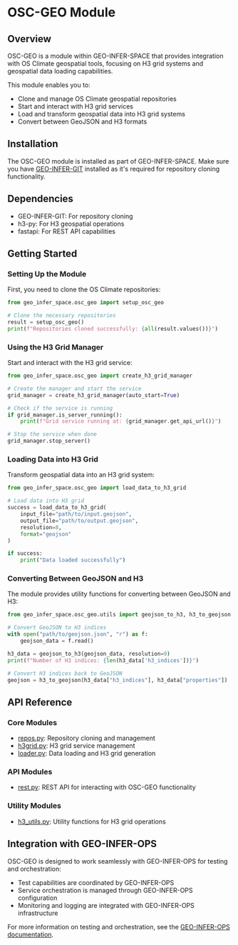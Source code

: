 # OSC-GEO Module

## Overview

OSC-GEO is a module within GEO-INFER-SPACE that provides integration with OS Climate geospatial tools, focusing on H3 grid systems and geospatial data loading capabilities.

This module enables you to:
- Clone and manage OS Climate geospatial repositories
- Start and interact with H3 grid services
- Load and transform geospatial data into H3 grid systems
- Convert between GeoJSON and H3 formats

## Installation

The OSC-GEO module is installed as part of GEO-INFER-SPACE. Make sure you have [GEO-INFER-GIT](../../GEO-INFER-GIT) installed as it's required for repository cloning functionality.

## Dependencies

- GEO-INFER-GIT: For repository cloning
- h3-py: For H3 geospatial operations
- fastapi: For REST API capabilities

## Getting Started

### Setting Up the Module

First, you need to clone the OS Climate repositories:

```python
from geo_infer_space.osc_geo import setup_osc_geo

# Clone the necessary repositories
result = setup_osc_geo()
print(f"Repositories cloned successfully: {all(result.values())}")
```

### Using the H3 Grid Manager

Start and interact with the H3 grid service:

```python
from geo_infer_space.osc_geo import create_h3_grid_manager

# Create the manager and start the service
grid_manager = create_h3_grid_manager(auto_start=True)

# Check if the service is running
if grid_manager.is_server_running():
    print(f"Grid service running at: {grid_manager.get_api_url()}")

# Stop the service when done
grid_manager.stop_server()
```

### Loading Data into H3 Grid

Transform geospatial data into an H3 grid system:

```python
from geo_infer_space.osc_geo import load_data_to_h3_grid

# Load data into H3 grid
success = load_data_to_h3_grid(
    input_file="path/to/input.geojson",
    output_file="path/to/output.geojson",
    resolution=8,
    format="geojson"
)

if success:
    print("Data loaded successfully")
```

### Converting Between GeoJSON and H3

The module provides utility functions for converting between GeoJSON and H3:

```python
from geo_infer_space.osc_geo.utils import geojson_to_h3, h3_to_geojson

# Convert GeoJSON to H3 indices
with open("path/to/geojson.json", "r") as f:
    geojson_data = f.read()

h3_data = geojson_to_h3(geojson_data, resolution=9)
print(f"Number of H3 indices: {len(h3_data['h3_indices'])}")

# Convert H3 indices back to GeoJSON
geojson = h3_to_geojson(h3_data["h3_indices"], h3_data["properties"])
```

## API Reference

### Core Modules

- [repos.py](./core/repos.md): Repository cloning and management
- [h3grid.py](./core/h3grid.md): H3 grid service management
- [loader.py](./core/loader.md): Data loading and H3 grid generation

### API Modules

- [rest.py](./api/rest.md): REST API for interacting with OSC-GEO functionality

### Utility Modules

- [h3_utils.py](./utils/h3_utils.md): Utility functions for H3 grid operations

## Integration with GEO-INFER-OPS

OSC-GEO is designed to work seamlessly with GEO-INFER-OPS for testing and orchestration:

- Test capabilities are coordinated by GEO-INFER-OPS
- Service orchestration is managed through GEO-INFER-OPS configuration
- Monitoring and logging are integrated with GEO-INFER-OPS infrastructure

For more information on testing and orchestration, see the [GEO-INFER-OPS documentation](../../GEO-INFER-OPS). 